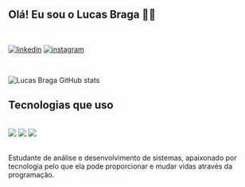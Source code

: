 ## Olá! Eu sou o Lucas Braga 🖐🏻
<br/>

[![linkedin](https://img.shields.io/badge/LinkedIn-0077B5?style=for-the-badge&logo=linkedin&logoColor=white)](https://www.linkedin.com/in/lucas-braga-bb39ba216)
[![instagram](https://img.shields.io/badge/Instagram-E4405F?style=for-the-badge&logo=instagram&logoColor=white)](https://www.instagram.com/eo_braga/)

<br/>

![Lucas Braga GitHub stats](https://github-readme-stats.vercel.app/api?username=devlucasbraga&show_icons=true&theme=tokyonight)


## Tecnologias que uso 

<div style="inline_block"><br/>
<img align="center alt="html5 src="https://img.shields.io/badge/HTML5-E34F26?style=for-the-badge&logo=html5&logoColor=white"/>
<img align="center alt="html5 src="	https://img.shields.io/badge/CSS3-1572B6?style=for-the-badge&logo=css3&logoColor=white"/>
<img align="center alt="html5 src="https://img.shields.io/badge/HTML5-E34F26?style=for-the-badge&logo=html5&logoColor=white"/>
</div><br/>

Estudante de análise e desenvolvimento de sistemas, apaixonado por tecnologia pelo que ela pode proporcionar e mudar vidas através da programação.
